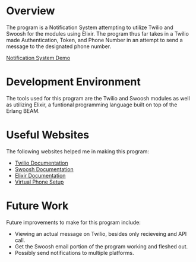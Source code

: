 # Overview

The program is a Notification System attempting to utilize Twilio and Swoosh for the modules using Elixir. The program thus far takes in a Twilio made Authentication, Token, and Phone Number in an attempt to send a message to the designated phone number.

[Notification System Demo](https://youtu.be/yu4A_ZQHIY8)

# Development Environment

The tools used for this program are the Twilio and Swoosh modules as well as utilizing Elixir, a funtional programming language built on top of the Erlang BEAM. 

# Useful Websites

The following websites helped me in making this program:

- [Twilio Documentation](https://www.twilio.com/docs)
- [Swoosh Documentation](https://hexdocs.pm/swoosh/Swoosh.html)
- [Elixir Documentation](https://elixir-lang.org/docs.html)
- [Virtual Phone Setup](https://www.twilio.com/)

# Future Work

Future improvements to make for this program include:

- Viewing an actual message on Twilio, besides only recieveing and API call.
- Get the Swoosh email portion of the program working and fleshed out.
- Possibly send notifications to multiple platforms.
